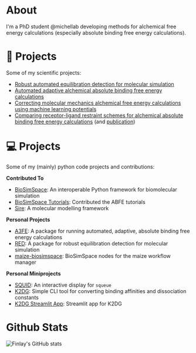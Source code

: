 # About

I'm a PhD student @michellab developing methods for alchemical free energy calculations (especially absolute binding free energy calculations).

# 🧪 Projects

Some of my scientific projects:

- [Robust automated equilibration detection for molecular simulation](https://github.com/fjclark/scientific-posters/tree/main/posters/equilibration-detection-2024.pdf)
- [Automated adaptive alchemical absolute binding free energy calculations](https://github.com/fjclark/scientific-posters/tree/main/posters/automated-adaptive-abfe-2024.pdf)
- [Correcting molecular mechanics alchemical free energy calculations using machine learning potentials](https://github.com/fjclark/scientific-posters/tree/main/posters/mm-ml-corrections-2023.pdf)
- [Comparing receptor-ligand restraint schemes for alchemical absolute binding free energy calculations](https://github.com/fjclark/scientific-posters/tree/main/posters/receptor-ligand-restraints-2023.pdf) (and [publication](https://pubs.acs.org/doi/full/10.1021/acs.jctc.3c00139))

# 💻 Projects

Some of my (mainly) python code projects and contributions:

**Contributed To**

- [BioSimSpace](https://github.com/OpenBioSim/biosimspace): An interoperable Python framework for biomolecular simulation
- [BioSimSpace Tutorials](https://github.com/OpenBioSim/biosimspace_tutorials/blob/main/04_fep/03_ABFE/01_setup_abfe.ipynb): Contributed the ABFE tutorials
- [Sire](https://github.com/OpenBioSim/sire): A molecular modelling framework

**Personal Projects**

- [A3FE](https://github.com/michellab/a3fe): A package for running automated, adaptive, absolute binding free energy calculations
- [RED](https://github.com/fjclark/red): A package for robust equilibration detection for molecular simulation
- [maize-biosimspace](https://github.com/fjclark/maize-biosimspace): BioSimSpace nodes for the maize workflow manager

**Personal Miniprojects**

- [SQUID](https://github.com/fjclark/squid): An interactive display for `squeue`
- [K2DG](https://github.com/fjclark/k2dg): Simple CLI tool for converting binding affinities and dissociation constants
- [K2DG Streamlit App](https://k2dg-app.streamlit.app/): Streamlit app for K2DG

# Github Stats

![Finlay's GitHub stats](https://github-readme-stats.vercel.app/api?username=fjclark&theme=prussian&show_icons=true)
